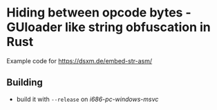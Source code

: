 # Hiding between opcode bytes - GUloader like string obfuscation in Rust

Example code for https://dsxm.de/embed-str-asm/

## Building
* build it with `--release` on *i686-pc-windows-msvc* 
